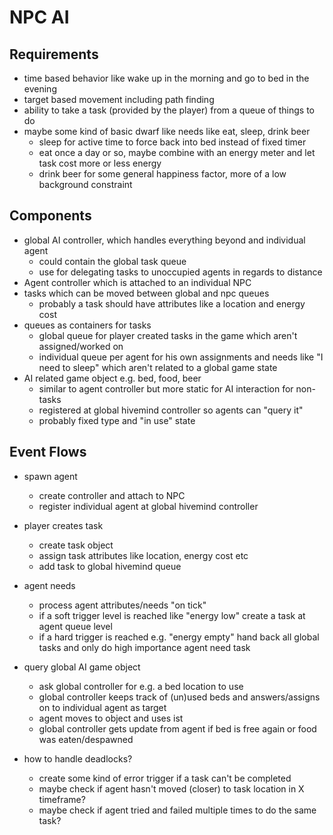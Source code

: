 # NPC AI

## Requirements

- time based behavior like wake up in the morning and go to bed in the evening
- target based movement including path finding
- ability to take a task (provided by the player) from a queue of things to do
- maybe some kind of basic dwarf like needs like eat, sleep, drink beer
  - sleep for active time to force back into bed instead of fixed timer
  - eat once a day or so, maybe combine with an energy meter and let task cost more or less energy
  - drink beer for some general happiness factor, more of a low background constraint

## Components

- global AI controller, which handles everything beyond and individual agent
  - could contain the global task queue
  - use for delegating tasks to unoccupied agents in regards to distance
- Agent controller which is attached to an individual NPC
- tasks which can be moved between global and npc queues
  - probably a task should have attributes like a location and energy cost
- queues as containers for tasks
  - global queue for player created tasks in the game which aren't assigned/worked on
  - individual queue per agent for his own assignments and needs like "I need to sleep" which aren't related to a global game state
- AI related game object e.g. bed, food, beer
  - similar to agent controller but more static for AI interaction for non-tasks
  - registered at global hivemind controller so agents can "query it"
  - probably fixed type and "in use" state

## Event Flows

- spawn agent
  - create controller and attach to NPC
  - register individual agent at global hivemind controller

- player creates task
  - create task object
  - assign task attributes like location, energy cost etc
  - add task to global hivemind queue

- agent needs
  - process agent attributes/needs "on tick"
  - if a soft trigger level is reached like "energy low" create a task at agent queue level
  - if a hard trigger is reached e.g. "energy empty" hand back all global tasks and only do high importance agent need task

- query global AI game object
  - ask global controller for e.g. a bed location to use
  - global controller keeps track of (un)used beds and answers/assigns on to individual agent as target
  - agent moves to object and uses ist
  - global controller gets update from agent if bed is free again or food was eaten/despawned

- how to handle deadlocks?
  - create some kind of error trigger if a task can't be completed
  - maybe check if agent hasn't moved (closer) to task location in X timeframe?
  - maybe check if agent tried and failed multiple times to do the same task?